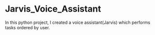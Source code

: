 # Jarvis_Voice_Assistant

In this python project, I created a voice assistant(Jarvis) which performs tasks ordered by user.
